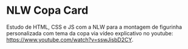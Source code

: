 # NLW Copa Card
Estudo de HTML, CSS e JS com a NLW para a montagem de figurinha personalizada com tema da copa via vídeo explicativo no youtube: https://www.youtube.com/watch?v=sswJisbD2CY.

